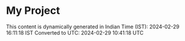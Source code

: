 # My Project

This content is dynamically generated in Indian Time (IST): 2024-02-29 16:11:18 IST
Converted to UTC: 2024-02-29 10:41:18 UTC
